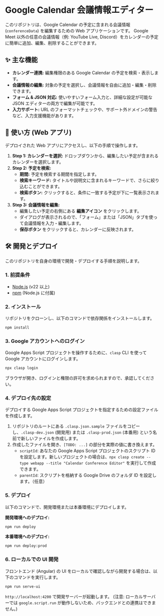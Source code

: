 <!--
Copyright 2025 ita.kosu55

Licensed under the Apache License, Version 2.0 (the "License");
you may not use this file except in compliance with the License.
You may obtain a copy of the License at

      http://www.apache.org/licenses/LICENSE-2.0

Unless required by applicable law or agreed to in writing, software
distributed under the License is distributed on an "AS IS" BASIS,
WITHOUT WARRANTIES OR CONDITIONS OF ANY KIND, either express or implied.
See the License for the specific language governing permissions and
limitations under the License.
-->
# Google Calendar 会議情報エディター

このリポジトリは、Google Calendar の予定に含まれる会議情報 (`conferenceData`) を編集するための Web アプリケーションです。
Google Meet 以外の任意の会議情報（例: YouTube Live, Discord）をカレンダーの予定に簡単に追加、編集、削除することができます。

## ✨ 主な機能

- **カレンダー連携:** 編集権限のある Google Calendar の予定を検索・表示します。
- **会議情報の編集:** 対象の予定を選択し、会議情報を自由に追加・編集・削除できます。
- **フォーム & JSON 対応:** 使いやすいフォーム入力と、詳細な設定が可能な JSON エディターの両方で編集が可能です。
- **入力サポート:** URL のフォーマットチェックや、サポート外ドメインの警告など、入力支援機能があります。

## 🚀 使い方 (Web アプリ)

デプロイされた Web アプリにアクセスし、以下の手順で操作します。

1.  **Step 1: カレンダーを選択:** ドロップダウンから、編集したい予定が含まれるカレンダーを選択します。
2.  **Step 2: 予定を検索:**
    - **期間:** 予定を検索する期間を指定します。
    - **検索キーワード:** タイトルや説明文に含まれるキーワードで、さらに絞り込むことができます。
    - **検索ボタン:** クリックすると、条件に一致する予定が下に一覧表示されます。
3.  **Step 3: 会議情報を編集:**
    - 編集したい予定の右側にある **編集アイコン** をクリックします。
    - ダイアログが表示されるので、「フォーム」または「JSON」タブを使って会議情報を入力・編集します。
    - **保存ボタン** をクリックすると、カレンダーに反映されます。

## 🛠️ 開発とデプロイ

このリポジトリを自身の環境で開発・デプロイする手順を説明します。

### 1. 前提条件

- [Node.js](https://nodejs.org/) (v22 以上)
- [npm](https://www.npmjs.com/) (Node.js に付属)

### 2. インストール

リポジトリをクローンし、以下のコマンドで依存関係をインストールします。

```bash
npm install
```

### 3. Google アカウントへのログイン

Google Apps Script プロジェクトを操作するために、`clasp` CLI を使って Google アカウントにログインします。

```bash
npx clasp login
```

ブラウザが開き、ログインと権限の許可を求められますので、承認してください。

### 4. デプロイ先の設定

デプロイする Google Apps Script プロジェクトを指定するための設定ファイルを作成します。

1.  リポジトリのルートにある `.clasp.json.sample` ファイルをコピーし、`.clasp-dev.json` (開発用) または `.clasp-prod.json` (本番用) という名前で新しいファイルを作成します。
2.  作成したファイルを開き、`[TODO: ...]` の部分を実際の値に書き換えます。
    - `scriptId`: あなたの Google Apps Script プロジェクトのスクリプト ID を設定します。新しいプロジェクトの場合は、`npx clasp create --type webapp --title "Calendar Conference Editor"` を実行して作成できます。
    - `parentId`: スクリプトを格納する Google Drive のフォルダ ID を設定します。（任意）

### 5. デプロイ

以下のコマンドで、開発環境または本番環境にデプロイします。

**開発環境へのデプロイ:**

```bash
npm run deploy
```

**本番環境へのデプロイ:**

```bash
npm run deploy:prod
```

### 6. ローカルでの UI 開発

フロントエンド (Angular) の UI をローカルで確認しながら開発する場合は、以下のコマンドを実行します。

```bash
npm run serve-ui
```

`http://localhost:4200` で開発サーバーが起動します。
(注意: ローカルサーバーでは `google.script.run` が動作しないため、バックエンドとの連携はできません。)
